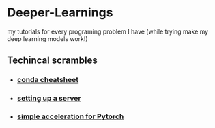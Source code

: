 # Deeper-Learnings
my tutorials for every programing problem I have (while trying make my deep learning models work!)

## Techincal scrambles
* ### [conda cheatsheet](otherstuffs/conda_cheatsheet.jpeg)
* ### [setting up a server](technical-scrambles/setup.md)
* ### [simple acceleration for Pytorch](technical-scrambles/simple_acc.md)